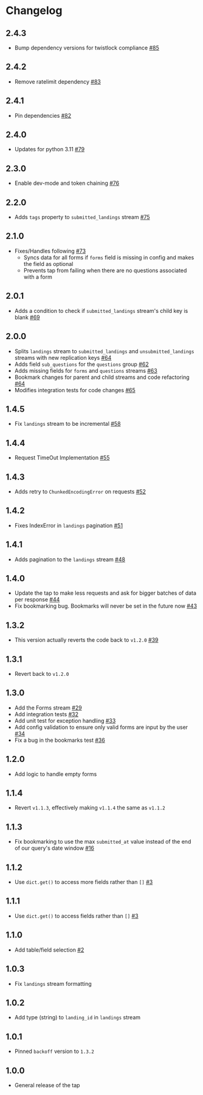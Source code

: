 # Changelog

## 2.4.3
  * Bump dependency versions for twistlock compliance [#85](https://github.com/singer-io/tap-typeform/pull/85)

## 2.4.2
  * Remove ratelimit dependency [#83](https://github.com/singer-io/tap-typeform/pull/83)

## 2.4.1
  * Pin dependencies [#82](https://github.com/singer-io/tap-typeform/pull/82)

## 2.4.0
  * Updates for python 3.11 [#79](https://github.com/singer-io/tap-typeform/pull/79)

## 2.3.0
  * Enable dev-mode and token chaining [#76](https://github.com/singer-io/tap-typeform/pull/76)

## 2.2.0
  * Adds `tags` property to `submitted_landings` stream [#75](https://github.com/singer-io/tap-typeform/pull/75)

## 2.1.0
  * Fixes/Handles following [#73](https://github.com/singer-io/tap-typeform/pull/73)
    * Syncs data for all forms if `forms` field is missing in config and makes the field as optional
    * Prevents tap from failing when there are no questions associated with a form

## 2.0.1
  * Adds a condition to check if `submitted_landings` stream's child key is blank [#69](https://github.com/singer-io/tap-typeform/pull/69)

## 2.0.0
  * Splits `landings` stream to `submitted_landings` and `unsubmitted_landings` streams with new replication keys [#64](https://github.com/singer-io/tap-typeform/pull/64)
  * Adds field `sub_questions` for the `questions` group [#62](https://github.com/singer-io/tap-typeform/pull/62)
  * Adds missing fields for `forms` and `questions` streams [#63](https://github.com/singer-io/tap-typeform/pull/63)
  * Bookmark changes for parent and child streams and code refactoring [#64](https://github.com/singer-io/tap-typeform/pull/64)
  * Modifies integration tests for code changes [#65](https://github.com/singer-io/tap-typeform/pull/65)

## 1.4.5
  * Fix `landings` stream to be incremental [#58](https://github.com/singer-io/tap-typeform/pull/58)

## 1.4.4
  * Request TimeOut Implementation [#55](https://github.com/singer-io/tap-typeform/pull/55)

## 1.4.3
  * Adds retry to `ChunkedEncodingError` on requests [#52](https://github.com/singer-io/tap-typeform/pull/52)

## 1.4.2
  * Fixes IndexError in `landings` pagination [#51](https://github.com/singer-io/tap-typeform/pull/51)

## 1.4.1
  * Adds pagination to the `landings` stream [#48](https://github.com/singer-io/tap-typeform/pull/48)

## 1.4.0
  * Update the tap to make less requests and ask for bigger batches of data per response [#44](https://github.com/singer-io/tap-typeform/pull/44)
  * Fix bookmarking bug. Bookmarks will never be set in the future now [#43](https://github.com/singer-io/tap-typeform/pull/43)

## 1.3.2
  * This version actually reverts the code back to `v1.2.0` [#39](https://github.com/singer-io/tap-typeform/pull/39)

## 1.3.1
  * Revert back to `v1.2.0`

## 1.3.0
  * Add the Forms stream [#29](https://github.com/singer-io/tap-typeform/pull/29)
  * Add integration tests [#32](https://github.com/singer-io/tap-typeform/pull/32)
  * Add unit test for exception handling [#33](https://github.com/singer-io/tap-typeform/pull/33)
  * Add config validation to ensure only valid forms are input by the user [#34](https://github.com/singer-io/tap-typeform/pull/34)
  * Fix a bug in the bookmarks test [#36](https://github.com/singer-io/tap-typeform/pull/36)

## 1.2.0
  * Add logic to handle empty forms

## 1.1.4
  * Revert `v1.1.3`, effectively making `v1.1.4` the same as `v1.1.2`

## 1.1.3
  * Fix bookmarking to use the max `submitted_at` value instead of the end
    of our query's date window [#16](https://github.com/singer-io/tap-typeform/pull/16)

## 1.1.2
  * Use `dict.get()` to access more fields rather than `[]` [#3](https://github.com/singer-io/tap-typeform/pull/5)

## 1.1.1
  * Use `dict.get()` to access fields rather than `[]` [#3](https://github.com/singer-io/tap-typeform/pull/3)

## 1.1.0
  * Add table/field selection [#2](https://github.com/singer-io/tap-typeform/pull/2)

## 1.0.3
  * Fix `landings` stream formatting

## 1.0.2
  * Add type (string) to `landing_id` in `landings` stream

## 1.0.1
  * Pinned `backoff` version to `1.3.2`

## 1.0.0
  * General release of the tap
